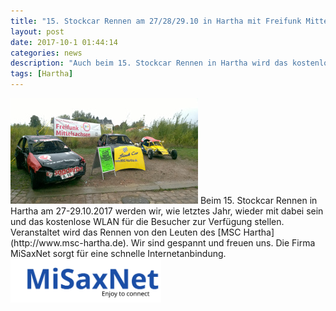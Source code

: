 ```yaml
---
title: "15. Stockcar Rennen am 27/28/29.10 in Hartha mit Freifunk Mittelsachsen"
layout: post
date: 2017-10-1 01:44:14
categories: news
description: "Auch beim 15. Stockcar Rennen in Hartha wird das kostenlose WLAN von Freifunk zur Verfügung stellt"
tags: [Hartha]
---
```


<img class="float-sm-left mr-3 mb-3 d-block" src="/img/stockcar2017/teaser.jpg" alt="15. Stockcar Hartha Teaser">
Beim 15. Stockcar Rennen in Hartha am 27-29.10.2017 werden wir, wie letztes Jahr, wieder mit dabei sein und das kostenlose
WLAN für die Besucher zur Verfügung stellen.
Veranstaltet wird das Rennen von den Leuten des [MSC Hartha](http://www.msc-hartha.de).
Wir sind gespannt und freuen uns.
Die Firma MiSaxNet sorgt für eine schnelle Internetanbindung.
<a title="MiSaxNet" class="nav-link" href="http://www.misaxnet.de/">
  <img height="70" src="/img/inhalt/logo-misaxnet.svg">
</a>
